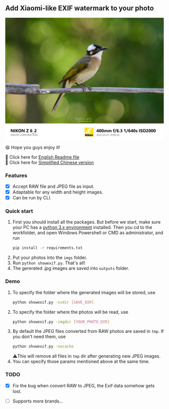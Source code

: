 ## Add Xiaomi-like EXIF watermark to your photo

![demo pic](outputs/DCZ_5326.jpg)

:laughing: Hope you guys enjoy it!

:triangular_flag_on_post: Click here for [English Readme file](https://github.com/MillenniumFalcon1097/showexif)  
:triangular_flag_on_post: Click here for [Simplified Chinese version](https://github.com/MillenniumFalcon1097/showexif/blob/master/readmeCN.md)


### Features
- [X] Accept RAW file and JPEG file as input.
- [X] Adaptable for any width and height images.
- [X] Can be run by CLI.

### Quick start
1. First you should install all the packages. But before we start, make sure your PC has a [python 3.x environment](https://www.python.org/downloads/windows/) installed. Then you cd to the workfolder, and open Windows Powershell or CMD as administrator, and run
   ```bash
   pip install -r requirements.txt
   ```
2. Put your photos into the `imgs` folder.
3. Run `python showexif.py`. That's all!
4. The gererated .jpg images are saved into `outputs` folder.

### Demo
1. To specify the folder where the generated images will be stored, use
   ```bash
   python showexif.py -svdir [SAVE_DIR]
   ```
2. To specify the folder where the photos will be read, use
   ```bash
   python showexif.py -imgdir [YOUR_PHOTO_DIR]
   ```
3. By default the JPEG files converted from RAW photos are saved in `tmp`. If you don't need them, use
   ```bash
   python showexif.py -nocache
   ```
   :warning:This will remove all files in `tmp` dir after generating new JPEG images.
4. You can specify those params mentioned above at the same time.



### TODO

- [X] Fix the bug when convert RAW to JPEG, the Exif data somehow gets lost.
- [ ] Supports more brands...

